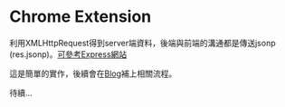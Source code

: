Chrome Extension
================
利用XMLHttpRequest得到server端資料，後端與前端的溝通都是傳送jsonp (res.jsonp)。[可參考Express網站](http://expressjs.com/api.html#res.jsonp)

這是簡單的實作，後續會在[Blog](http://f2e-life.blogspot.tw/)補上相關流程。

待續…
